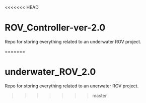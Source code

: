 <<<<<<< HEAD
# ROV_Controller-ver-2.0 
Repo for storing everything related to an underwater ROV project. 

=======
# underwater_ROV_2.0
Repo for storing everything related to an unerwater ROV project. 
>>>>>>> master
